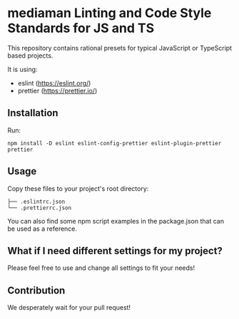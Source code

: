 # mediaman Linting and Code Style Standards for JS and TS

This repository contains rational presets for typical JavaScript or TypeScript based projects.

It is using:

- eslint (https://eslint.org/)
- prettier (https://prettier.io/)

## Installation

Run:

```
npm install -D eslint eslint-config-prettier eslint-plugin-prettier prettier
```

## Usage

Copy these files to your project's root directory:

```
├── .eslintrc.json
└── .prettierrc.json
```

You can also find some npm script examples in the package.json that can be used as a reference.

## What if I need different settings for my project?

Please feel free to use and change all settings to fit your needs!

## Contribution

We desperately wait for your pull request!
